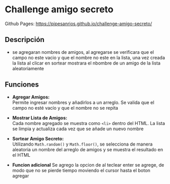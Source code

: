 # Challenge amigo secreto

Github Pages: https://pipesanrios.github.io/challenge-amigo-secreto/

## Descripción

* se agregaran nombres de amigos, al agregarse se verificara que el campo no este vacio y que el nombre no este en la lista, una vez creada la lista al clicar en sortear  mostrara el nbombre de un amigo de la lista aleatoriamente

## Funciones

- **Agregar Amigos:**  
    Permite ingresar nombres y añadirlos a un arreglo. Se valida que el campo no esté vacío y que el nombre no se repita

- **Mostrar Lista de Amigos:**  
    Cada nombre agregado se muestra como `<li>` dentro del HTML. La lista se limpia y actualiza cada vez que se añade un nuevo nombre

- **Sortear Amigo Secreto:**  
    Utilizando `Math.random()` y `Math.floor()`, se selecciona de manera aleatoria un nombre del arreglo de amigos y se muestra el resultado en el HTML

- **Funcion adicional** 
    Se agrego la opcion de al teclear enter se agrege, de modo que no se pierde tiempo moviendo el cursor hasta el boton agregar
